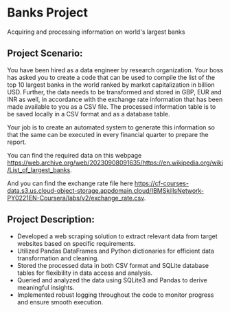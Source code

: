 # Banks Project
Acquiring and processing information on world's largest banks
## Project Scenario:
You have been hired as a data engineer by research organization. Your boss has asked you to create a code that can be used to compile the list of the top 10 largest banks in the world ranked by market capitalization in billion USD. Further, the data needs to be transformed and stored in GBP, EUR and INR as well, in accordance with the exchange rate information that has been made available to you as a CSV file. The processed information table is to be saved locally in a CSV format and as a database table.

Your job is to create an automated system to generate this information so that the same can be executed in every financial quarter to prepare the report.

You can find the required data on this webpage https://web.archive.org/web/20230908091635/https://en.wikipedia.org/wiki/List_of_largest_banks.

And you can find the exchange rate file here https://cf-courses-data.s3.us.cloud-object-storage.appdomain.cloud/IBMSkillsNetwork-PY0221EN-Coursera/labs/v2/exchange_rate.csv.

## Project Description:
- Developed a web scraping solution to extract relevant data from target websites based on specific requirements.
- Utilized Pandas DataFrames and Python dictionaries for efficient data transformation and cleaning.
- Stored the processed data in both CSV format and SQLite database tables for flexibility in data access and analysis.
- Queried and analyzed the data using SQLite3 and Pandas to derive meaningful insights.
- Implemented robust logging throughout the code to monitor progress and ensure smooth execution.
